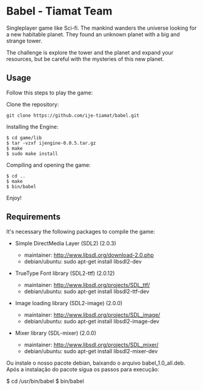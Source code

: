 # Babel - Tiamat Team

Singleplayer game like Sci-fi. The mankind wanders the universe looking for a new habitable planet. They found an unknown planet with a big and strange tower.

The challenge is explore the tower and the planet and expand your resources, but be careful with the mysteries of this new planet.

Usage
------------
Follow this steps to play the game:

Clone the repository:
```
git clone https://github.com/ije-tiamat/babel.git
```

Installing the Engine:
```
$ cd game/lib
$ tar -vzxf ijengine-0.0.5.tar.gz
$ make
$ sudo make install
```

Compiling and opening the game:
```
$ cd ..
$ make
$ bin/babel
```

Enjoy!

Requirements
------------
It's necessary the following packages to compile the game:

- Simple DirectMedia Layer (SDL2) (2.0.3)
    * maintainer: http://www.libsdl.org/download-2.0.php
    * debian/ubuntu: sudo apt-get install libsdl2-dev

- TrueType Font library (SDL2-ttf) (2.0.12)
    * maintainer: http://www.libsdl.org/projects/SDL_ttf/
    * debian/ubuntu: sudo apt-get install libsdl2-ttf-dev

- Image loading library (SDL2-image) (2.0.0)
    * maintainer: http://www.libsdl.org/projects/SDL_image/
    * debian/ubuntu: sudo apt-get install libsdl2-image-dev

- Mixer library (SDL-mixer) (2.0.0)
    * maintainer: http://www.libsdl.org/projects/SDL_mixer/
    * debian/ubuntu: sudo apt-get install libsdl2-mixer-dev


Ou instale o nosso pacote debian, baixando o arquivo babel_1.0_all.deb.
Após a instalação do pacote sigua os passos para execução:

$ cd /usr/bin/babel
$ bin/babel
